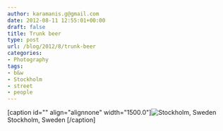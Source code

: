```yaml
---
author: karamanis.g@gmail.com
date: 2012-08-11 12:55:01+00:00
draft: false
title: Trunk beer
type: post
url: /blog/2012/8/trunk-beer
categories:
- Photography
tags:
- b&w
- Stockholm
- street
- people
---
```


[caption id="" align="alignnone" width="1500.0"]![ Stockholm, Sweden ](/images/2012-08-11-20128trunk-beer/20120804-GKAR6723.jpg)
 Stockholm, Sweden [/caption]
